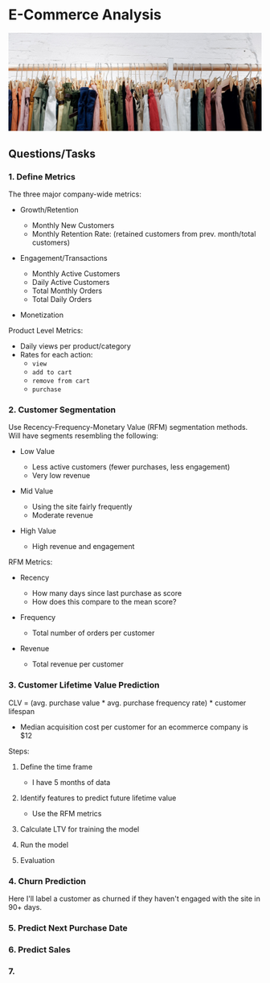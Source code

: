 # E-Commerce Analysis
![img](reports\images\zui-hoang-unsplash.jpg)

## Questions/Tasks

### 1. Define Metrics

The three major company-wide metrics:

* Growth/Retention

    - Monthly New Customers
    - Monthly Retention Rate: (retained customers from prev. month/total customers)

* Engagement/Transactions

    - Monthly Active Customers
    - Daily Active Customers
    - Total Monthly Orders
    - Total Daily Orders

* Monetization

Product Level Metrics:
* Daily views per product/category
* Rates for each action: 
    - `view`
    - `add to cart`
    - `remove from cart`
    - `purchase`

### 2. Customer Segmentation

Use Recency-Frequency-Monetary Value (RFM) segmentation methods. Will have segments resembling the following:

* Low Value

    - Less active customers (fewer purchases, less engagement)
    - Very low revenue

* Mid Value

    - Using the site fairly frequently
    - Moderate revenue

* High Value

    - High revenue and engagement

RFM Metrics:

* Recency

    - How many days since last purchase as score
    - How does this compare to the mean score?

* Frequency

    - Total number of orders per customer

* Revenue

    - Total revenue per customer

### 3. Customer Lifetime Value Prediction

CLV = (avg. purchase value * avg. purchase frequency rate) * customer lifespan

* Median acquisition cost per customer for an ecommerce company is $12

Steps:

1. Define the time frame

    - I have 5 months of data

2. Identify features to predict future lifetime value

    - Use the RFM metrics

3. Calculate LTV for training the model


4. Run the model
5. Evaluation

### 4. Churn Prediction

Here I'll label a customer as churned if they haven't engaged with the site in 90+ days.

### 5. Predict Next Purchase Date

### 6. Predict Sales

### 7. 
